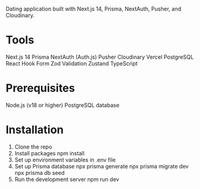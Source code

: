 Dating application built with Next.js 14, Prisma, NextAuth, Pusher, and Cloudinary.

# Tools
Next.js 14
Prisma
NextAuth (Auth.js)
Pusher
Cloudinary
Vercel
PostgreSQL
React Hook Form
Zod Validation
Zustand
TypeScript

# Prerequisites
Node.js (v18 or higher)
PostgreSQL database

# Installation
1. Clone the repo
2. Install packages npm install
3. Set up environment variables in .env file
4. Set up Prisma database
    npx prisma generate
    npx prisma migrate dev
    npx prisma db seed
5. Run the development server npm run dev